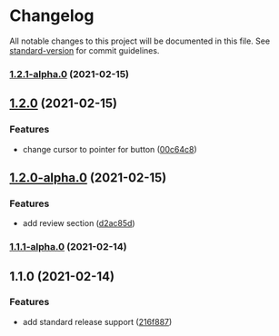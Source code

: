 # Changelog

All notable changes to this project will be documented in this file. See [standard-version](https://github.com/conventional-changelog/standard-version) for commit guidelines.

### [1.2.1-alpha.0](https://github.com/Omar-Code-Coding/Fylo-landing-page/compare/v1.2.0...v1.2.1-alpha.0) (2021-02-15)

## [1.2.0](https://github.com/Omar-Code-Coding/Fylo-landing-page/compare/v1.2.0-alpha.0...v1.2.0) (2021-02-15)


### Features

* change cursor to pointer for button ([00c64c8](https://github.com/Omar-Code-Coding/Fylo-landing-page/commit/00c64c807c50b4bc8e7cef26066e8ccd22c08dfd))

## [1.2.0-alpha.0](https://github.com/Omar-Code-Coding/Fylo-landing-page/compare/v1.1.1...v1.2.0-alpha.0) (2021-02-15)


### Features

* add review section ([d2ac85d](https://github.com/Omar-Code-Coding/Fylo-landing-page/commit/d2ac85dfeca3064d9b5a664628d3bc6f7e44cdd8))

### [1.1.1-alpha.0](https://github.com/Omar-Code-Coding/Fylo-landing-page/compare/v1.1.0...v1.1.1-alpha.0) (2021-02-14)

## 1.1.0 (2021-02-14)


### Features

* add standard release support ([216f887](https://github.com/Omar-Code-Coding/Fylo-landing-page/commit/216f8873a44db31c958118f40785b8d3edd754a2))

